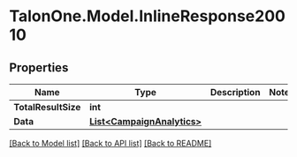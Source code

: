 # TalonOne.Model.InlineResponse20010
## Properties

Name | Type | Description | Notes
------------ | ------------- | ------------- | -------------
**TotalResultSize** | **int** |  | 
**Data** | [**List&lt;CampaignAnalytics&gt;**](CampaignAnalytics.md) |  | 

[[Back to Model list]](../README.md#documentation-for-models) [[Back to API list]](../README.md#documentation-for-api-endpoints) [[Back to README]](../README.md)


